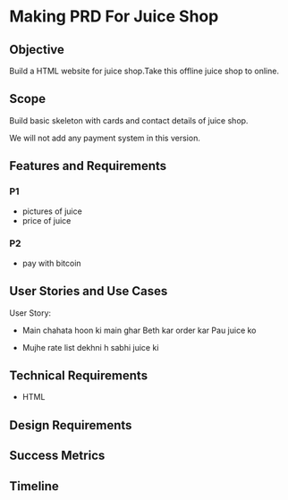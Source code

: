 # Making PRD For Juice Shop

## Objective

Build a HTML website for juice shop.Take this offline juice shop to online.

## Scope

Build basic skeleton with cards and contact details of juice shop.

We will not add any payment system in this version.

## Features and Requirements

### P1
- pictures of juice
- price of juice

### P2
- pay with bitcoin

## User Stories and Use Cases

User Story:

- Main chahata hoon ki main ghar Beth kar order kar Pau juice ko

- Mujhe rate list dekhni h sabhi juice ki

## Technical Requirements

- HTML

## Design Requirements

## Success Metrics

## Timeline

